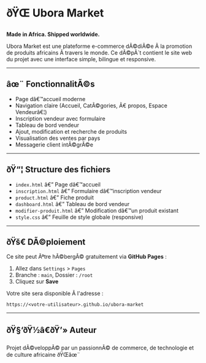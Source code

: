 # ðŸŒ Ubora Market

**Made in Africa. Shipped worldwide.**

Ubora Market est une plateforme e-commerce dÃ©diÃ©e Ã  la promotion de produits africains Ã  travers le monde. Ce dÃ©pÃ´t contient le site web du projet avec une interface simple, bilingue et responsive.

---

## âœ¨ FonctionnalitÃ©s

- Page dâ€™accueil moderne
- Navigation claire (Accueil, CatÃ©gories, Ã€ propos, Espace Vendeurâ€¦)
- Inscription vendeur avec formulaire
- Tableau de bord vendeur
- Ajout, modification et recherche de produits
- Visualisation des ventes par pays
- Messagerie client intÃ©grÃ©e

---

## ðŸ“¦ Structure des fichiers

- `index.html` â€” Page dâ€™accueil
- `inscription.html` â€” Formulaire dâ€™inscription vendeur
- `product.html` â€” Fiche produit
- `dashboard.html` â€” Tableau de bord vendeur
- `modifier-produit.html` â€” Modification dâ€™un produit existant
- `style.css` â€” Feuille de style globale (responsive)

---

## ðŸš€ DÃ©ploiement

Ce site peut Ãªtre hÃ©bergÃ© gratuitement via **GitHub Pages** :

1. Allez dans `Settings` > `Pages`
2. Branche : `main`, Dossier : `/root`
3. Cliquez sur **Save**

Votre site sera disponible Ã  l'adresse :
```
https://<votre-utilisateur>.github.io/ubora-market
```

---

## ðŸ§‘ðŸ½â€ðŸ’» Auteur

Projet dÃ©veloppÃ© par un passionnÃ© de commerce, de technologie et de culture africaine ðŸŒâœ¨
